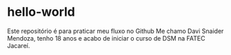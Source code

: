 # hello-world
Este repositório é para praticar meu fluxo no Github
Me chamo Davi Snaider Mendoza, tenho 18 anos e acabo de iniciar o curso de DSM na FATEC Jacareí.
